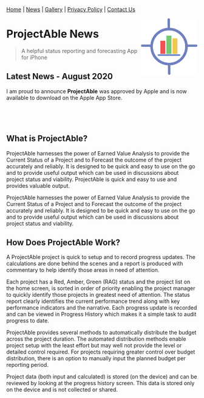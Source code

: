 [Home](index) <a name="Index"></a> | [News](News) <a name="News"></a> | [Gallery](gallery) <a name="Gallery"></a> | [Privacy Policy](PrivacyPolicy) <a name="Privacy Policy"></a> | [Contact Us](contactus) <a name="Contact Us"></a>


<img style="float: right;" src="img/1024.png" height="150px" width="150px">

# ProjectAble News<a name="top"></a>

> A helpful status reporting and forecasting App for iPhone

## Latest News - August 2020

I am proud to announce **ProjectAble** was approved by Apple and is now available to download on the Apple App Store. 

<a href="https://apps.apple.com/gb/app/projectable/id1515134507?mt=8" style="display:inline-block;overflow:hidden;background:url(https://linkmaker.itunes.apple.com/en-us/badge-lrg.svg?releaseDate=2020-08-18&kind=iossoftware&bubble=apple_music) no-repeat;width:135px;height:40px;"></a>

## What is ProjectAble? <a name="introduction"></a>
ProjectAble harnesses the power of Earned Value Analysis to provide the Current Status of a Project and to Forecast the outcome of the project accurately and reliably. It is designed to be quick and easy to use on the go and to provide useful output which can be used in discussions about project status and viability.
ProjectAble is quick and easy to use and provides valuable output.

ProjectAble harnesses the power of Earned Value Analysis to provide the Current Status of a Project and to Forecast the outcome of the project accurately and reliably. It is designed to be quick and easy to use on the go and to provide useful output which can be used in discussions about project status and viability.

## How Does ProjectAble Work? <a name="introduction"></a>
A ProjectAble project is quick to setup and to record progress updates. The calculations are done behind the scenes and a report is produced with commentary to help identify those areas in need of attention.

Each project has a Red, Amber, Green (RAG) status and the project list on the home screen, is sorted in order of priority enabling the project manager to quickly identify those projects in greatest need of attention. The status report clearly identifies the current performance trend along with key performance indicators and the narrative. Each progress update is recorded and can be viewed in Progress History which makes it a simple task to audit progress to date. 

ProjectAble provides several methods to automatically distribute the budget across the project duration. The automated distribution methods enable project setup with the least effort but may well not provide the level or detailed control required. For projects requiring greater control over budget distribution, there is an option to manually input the planned budget per reporting period.

Project data (both input and calculated) is stored (on the device) and can be reviewed by looking at the progress history screen. This data is stored only on the device and is not collected or shared.

<a href="https://apps.apple.com/gb/app/projectable/id1515134507?mt=8" style="display:inline-block;overflow:hidden;background:url(https://linkmaker.itunes.apple.com/en-us/badge-lrg.svg?releaseDate=2020-08-18&kind=iossoftware&bubble=apple_music) no-repeat;width:135px;height:40px;"></a>
